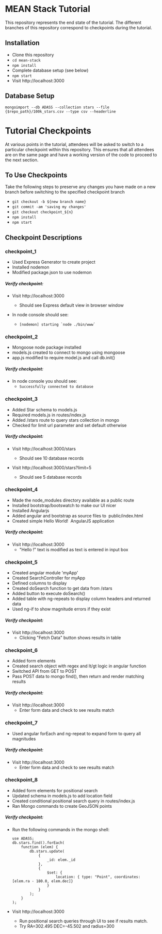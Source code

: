 # MEAN Stack Tutorial

This repository represents the end state of the tutorial.  The different branches of this repository correspond to checkpoints during the tutorial.   

## Installation
- Clone this repository
- `cd mean-stack`
- `npm install`
- Complete database setup (see below)
- `npm start`
- Visit http://localhost:3000

## Database Setup
`mongoimport --db ADASS --collection stars --file {$repo_path}/100k_stars.csv --type csv --headerline`


# Tutorial Checkpoints

At various points in the tutorial, attendees will be asked to switch to a particular checkpoint within this repository.  This ensures that all attendees are on the same page and have a working version of the code to proceed to the next section.

## To Use Checkpoints

Take the following steps to preserve any changes you have made on a new branch before switching to the specified checkpoint branch

- `git checkout -b ${new branch name}` 
- `git commit -am 'saving my changes'`
- `git checkout checkpoint_${n}`
- `npm install`
- `npm start`

## Checkpoint Descriptions

### checkpoint_1

- Used Express Generator to create project
- Installed nodemon
- Modified package.json to use nodemon

##### Verify checkpoint:

- Visit http://localhost:3000
  - Should see Express default view in browser window

- In node console should see:  
  - ``[nodemon] starting `node ./bin/www` ``
  
### checkpoint_2

- Mongoose node package installed
- models.js created to connect to mongo using mongoose
- app.js modified to require model.js and call db.init()

##### Verify checkpoint:

- In node console you should see:  
  - `Successfully connected to database`

### checkpoint_3

- Added Star schema to models.js
- Required models.js in routes/index.js
- Added /stars route to query stars collection in mongo
- Checked for limit url parameter and set default otherwise

##### Verify checkpoint:

- Visit http://localhost:3000/stars
  - Should see 10 database records

- Visit http://localhost:3000/stars?limit=5
  - Should see 5 database records
  
### checkpoint_4

- Made the node_modules directory available as a public route
- Installed bootstrap/bootswatch to make our UI nicer
- Installed Angularjs
- Added angular and bootstrap as source files to  public/index.html
- Created simple Hello World!  AngularJS application

##### Verify checkpoint:

- Visit http://localhost:3000 
  - "Hello !" text is modified as text is entered in input box
  
### checkpoint_5

- Created angular module 'myApp'
- Created SearchController for myApp
- Defined columns to display
- Created doSearch function to get data from /stars 
- Added button to execute doSearch()
- Added table with ng-repeats to display column headers and returned data	
- Used ng-if to show magnitude errors if they exist

##### Verify checkpoint:

- Visit http://localhost:3000 
  - Clicking "Fetch Data" button shows results in table
  
### checkpoint_6

- Added form elements
- Created search object with regex and lt/gt logic in angular function
- Switched API from GET to POST
- Pass POST data to mongo find(), then return and render matching results

##### Verify checkpoint:

- Visit http://localhost:3000 
  - Enter form data and check to see results match
  
### checkpoint_7

- Used angular forEach and ng-repeat to expand form to query all magnitudes

##### Verify checkpoint:

- Visit http://localhost:3000 
  - Enter form data and check to see results match
  

### checkpoint_8

- Added form elements for positional search
- Updated schema in models.js to add location field
- Created conditional positional search query in routes/index.js
- Ran Mongo commands to create GeoJSON points

##### Verify checkpoint:

- Run the following commands in the mongo shell: 
    ```
    use ADASS; 
    db.stars.find().forEach(
        function (elem) {
            db.stars.update(
                {
                    _id: elem._id
                },
                {
                    $set: {
                        location: { type: "Point", coordinates: [elem.ra - 180.0, elem.dec]}
                    }
                }
            );
        }
    );
    ```

- Visit http://localhost:3000 
  - Run positional search queries through UI to see if results match.
  - Try RA=302.495 DEC=-45.502 and radius=300

